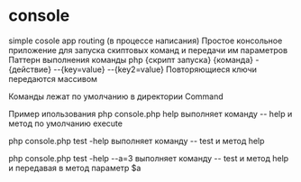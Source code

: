 # console
simple cosole app routing (в процессе написания)
Простое консольное приложение для запуска скиптовых команд и передачи им параметров
Паттерн выполнения команды php {скрипт запуска} {команда} -{действие} --{key=value} --{key2=value} 
Повторяющиеся ключи передаются массивом

Команды лежат по умолчанию в директории Command

Пример ипользования
php console.php help выполняет команду -- help и метод по умолчанию execute

php console.php test -help выполняет команду -- test и метод help

php console.php test -help --a=3 выполняет команду -- test и метод help и передавая в метод параметр $a



